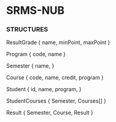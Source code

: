 # SRMS-NUB

### STRUCTURES
ResultGrade {
	name,
	minPoint,
	maxPoint
}

Program {
	code,
	name
}

Semester {
	name,
}

Course {
	code,
	name,
	credit,
	program
}

Student {
	id,
	name,
	program,
}

StudentCourses {
	Semester,
	Courses[]
}

Result {
	Semester,
	Course,
	Result
}
